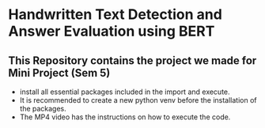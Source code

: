 # Handwritten Text Detection and Answer Evaluation using BERT

## This Repository contains the project we made for Mini Project (Sem 5)

* install all essential packages included in the import and execute.
* It is recommended to create a new python venv before the installation of the packages.
* The MP4 video has the instructions on how to execute the code.
